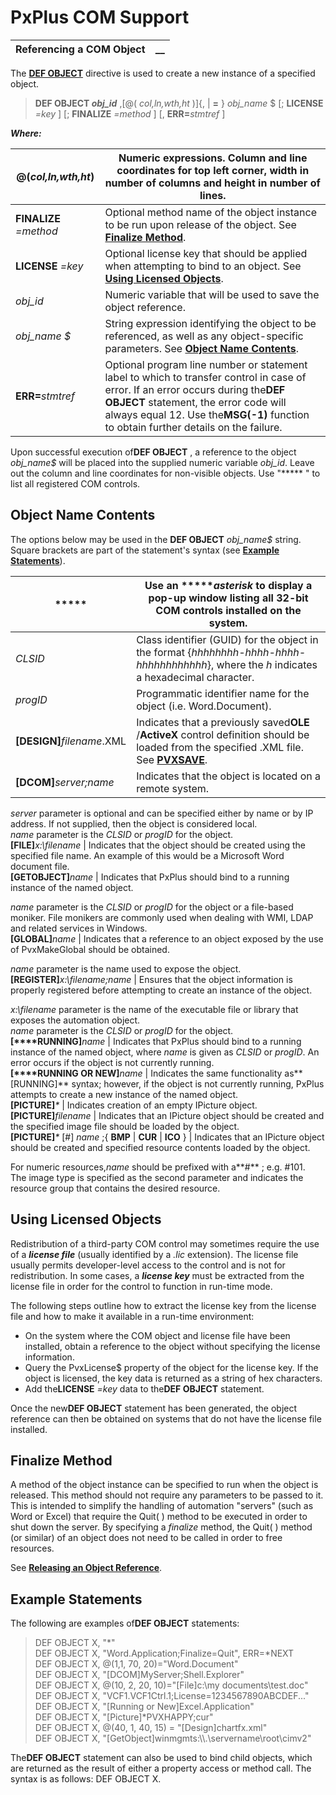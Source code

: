 # PxPlus COM Support   
  
**Referencing a COM Object** |  **__**  
---|---  
  
The **[DEF OBJECT](../../../directives/def_object.md)** directive is used to create a new instance of a specified object.

> **DEF OBJECT _obj_id_** ,[@( _col,ln,wth,ht_ )]{, | **=** } _obj_name_ $ [; **LICENSE** _=key_ ] [; **FINALIZE** _=method_ ] [, **ERR=**_stmtref_ ]

**_Where:_**

**@(**_col,ln,wth,ht_**)** |  Numeric expressions. Column and line coordinates for top left corner, width in number of columns and height in number of lines.  
---|---  
**FINALIZE** _=method_ |  Optional method name of the object instance to be run upon release of the object. See **[Finalize Method](Referencing%20a%20COM%20Object.htm#finalizemethod)**.  
**LICENSE** _=key_ |  Optional license key that should be applied when attempting to bind to an object. See **[Using Licensed Objects](Referencing%20a%20COM%20Object.htm#usinglicensedobjects)**.  
_obj_id_ |  Numeric variable that will be used to save the object reference.  
_obj_name_ _$_ |  String expression identifying the object to be referenced, as well as any object-specific parameters. See **[Object Name Contents](Referencing%20a%20COM%20Object.htm#objectname)**.  
**ERR=**_stmtref_ |  Optional program line number or statement label to which to transfer control in case of error. If an error occurs during the**DEF OBJECT** statement, the error code will always equal 12. Use the**MSG(-1)** function to obtain further details on the failure.  
  
Upon successful execution of**DEF OBJECT** , a reference to the object _obj_name$_ will be placed into the supplied numeric variable _obj_id_. Leave out the column and line coordinates for non-visible objects. Use "***** " to list all registered COM controls.

##  Object Name Contents

The options below may be used in the **DEF OBJECT** _obj_name$_ string. Square brackets are part of the statement's syntax (see **[Example Statements](Referencing%20a%20COM%20Object.htm#examplesstatements)**).

***** |  Use an *****_asterisk_ to display a pop-up window listing all 32-bit COM controls installed on the system.  
---|---  
_CLSID_ |  Class identifier (GUID) for the object in the format {_hhhhhhhh-hhhh-hhhh-hhhhhhhhhhhh_}, where the _h_ indicates a hexadecimal character.  
_progID_ |  Programmatic identifier name for the object (i.e. Word.Document).  
**[DESIGN]**_filename_.XML |  Indicates that a previously saved**OLE** /**ActiveX** control definition should be loaded from the specified .XML file. See **[PVXSAVE](Extended%20Properties%20and%20Methods.htm#pvxsave)**.  
**[DCOM]**_server;name_ |  Indicates that the object is located on a remote system.  
  
_server_ parameter is optional and can be specified either by name or by IP address. If not supplied, then the object is considered local.   
_name_ parameter is the _CLSID_ or _progID_ for the object.  
**[FILE]**_x:\filename_ |  Indicates that the object should be created using the specified file name. An example of this would be a Microsoft Word document file.  
**[GETOBJECT]**_name_ |  Indicates that PxPlus should bind to a running instance of the named object.  
  
_name_ parameter is the _CLSID_ or _progID_ for the object or a file-based moniker. File monikers are commonly used when dealing with WMI, LDAP and related services in Windows.  
**[GLOBAL]**_name_ |  Indicates that a reference to an object exposed by the use of PvxMakeGlobal should be obtained.   
  
_name_ parameter is the name used to expose the object.  
**[REGISTER]**_x:\filename;name_ |  Ensures that the object information is properly registered before attempting to create an instance of the object.   
  
_x:\filename_ parameter is the name of the executable file or library that exposes the automation object.   
_name_ parameter is the _CLSID_ or _progID_ for the object.  
**[****RUNNING]**_name_ |  Indicates that PxPlus should bind to a running instance of the named object, where _name_ is given as _CLSID_ or _progID_. An error occurs if the object is not currently running.  
**[****RUNNING OR NEW]**_name_ |  Indicates the same functionality as**[RUNNING]** syntax; however, if the object is not currently running, PxPlus attempts to create a new instance of the named object.  
**[PICTURE]**_*_ |  Indicates creation of an empty IPicture object.  
**[PICTURE]**_filename_ |  Indicates that an IPicture object should be created and the specified image file should be loaded by the object.  
**[PICTURE]**_*_ [#] _name_ ;{ **BMP** | **CUR** | **ICO** } |  Indicates that an IPicture object should be created and specified resource contents loaded by the object.   
  
For numeric resources,_name_ should be prefixed with a**#** ; e.g. #101.   
The image type is specified as the second parameter and indicates the resource group that contains the desired resource.  
  
##  Using Licensed Objects

Redistribution of a third-party COM control may sometimes require the use of a **_license file_** (usually identified by a _.lic_ extension). The license file usually permits developer-level access to the control and is not for redistribution. In some cases, a **_license key_** must be extracted from the license file in order for the control to function in run-time mode.

The following steps outline how to extract the license key from the license file and how to make it available in a run-time environment:

  * On the system where the COM object and license file have been installed, obtain a reference to the object without specifying the license information.
  * Query the PvxLicense$ property of the object for the license key. If the object is licensed, the key data is returned as a string of hex characters.
  * Add the**LICENSE** _=key_ data to the**DEF OBJECT** statement.



Once the new**DEF OBJECT** statement has been generated, the object reference can then be obtained on systems that do not have the license file installed.

##  Finalize Method

A method of the object instance can be specified to run when the object is released. This method should not require any parameters to be passed to it. This is intended to simplify the handling of automation "servers" (such as Word or Excel) that require the Quit( ) method to be executed in order to shut down the server. By specifying a _finalize_ method, the Quit( ) method (or similar) of an object does not need to be called in order to free resources.

See **[Releasing an Object Reference](Releasing%20an%20Object%20Reference.md)**.

##  Example Statements

The following are examples of**DEF OBJECT** statements:

> DEF OBJECT X, "*"   
>  DEF OBJECT X, "Word.Application;Finalize=Quit", ERR=*NEXT   
>  DEF OBJECT X, @(1,1, 70, 20)="Word.Document"   
>  DEF OBJECT X, "[DCOM]MyServer;Shell.Explorer"   
>  DEF OBJECT X, @(10, 2, 20, 10)="[File]c:\my documents\test.doc"   
>  DEF OBJECT X, "VCF1.VCF1Ctrl.1;License=1234567890ABCDEF..."   
>  DEF OBJECT X, "[Running or New]Excel.Application"   
>  DEF OBJECT X, "[Picture]*PVXHAPPY;cur"   
>  DEF OBJECT X, @(40, 1, 40, 15) = "[Design]chartfx.xml"   
>  DEF OBJECT X, "[GetObject]winmgmts:\\\\.\servername\root\cimv2" 

The**DEF OBJECT** statement can also be used to bind child objects, which are returned as the result of either a property access or method call. The syntax is as follows: DEF OBJECT X.
